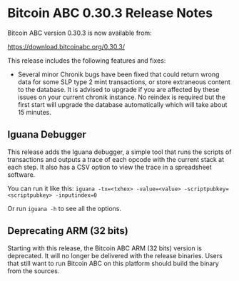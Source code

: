 # Bitcoin ABC 0.30.3 Release Notes

Bitcoin ABC version 0.30.3 is now available from:

  <https://download.bitcoinabc.org/0.30.3/>

This release includes the following features and fixes:
 - Several minor Chronik bugs have been fixed that could return wrong data for
   some SLP type 2 mint transactions, or store extraneous content to the
   database. It is advised to upgrade if you are affected by these issues on
   your current chronik instance. No reindex is required but the first start
   will upgrade the database automatically which will take about 15 minutes.

Iguana Debugger
---------------

This release adds the Iguana debugger, a simple tool that runs the scripts of
transactions and outputs a trace of each opcode with the current stack at each
step. It also has a CSV option to view the trace in a spreadsheet software.

You can run it like this:
`iguana -tx=<txhex> -value=<value> -scriptpubkey=<scriptpubkey> -inputindex=0`

Or run `iguana -h` to see all the options.

Deprecating ARM (32 bits)
-------------------------

Starting with this release, the Bitcoin ABC ARM (32 bits) version is deprecated.
It will no longer be delivered with the release binaries. Users that still want
to run Bitcoin ABC on this platform should build the binary from the sources.
